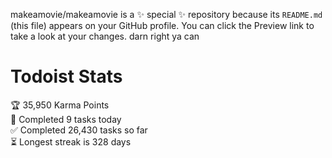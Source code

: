 makeamovie/makeamovie is a ✨ special ✨ repository because its `README.md` (this file) appears on your GitHub profile.
You can click the Preview link to take a look at your changes. darn right ya can

# Todoist Stats

<!-- TODO-IST:START -->
🏆  35,950 Karma Points           
🌸  Completed 9 tasks today           
✅  Completed 26,430 tasks so far           
⏳  Longest streak is 328 days
<!-- TODO-IST:END -->